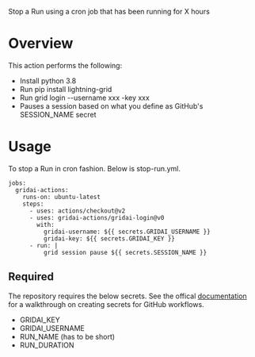 Stop a Run using a cron job that has been running for X hours

# Overview
This action performs the following:
- Install python 3.8
- Run pip install lightning-grid
- Run grid login --username xxx -key xxx
- Pauses a session based on what you define as GitHub's SESSION_NAME secret

# Usage
To stop a Run in cron fashion. Below is stop-run.yml. 

```
jobs:
  gridai-actions:
    runs-on: ubuntu-latest
    steps:
      - uses: actions/checkout@v2
      - uses: gridai-actions/gridai-login@v0
        with:
          gridai-username: ${{ secrets.GRIDAI_USERNAME }} 
          gridai-key: ${{ secrets.GRIDAI_KEY }}
      - run: |
          grid session pause ${{ secrets.SESSION_NAME }} 
```


## Required
The repository requires the below secrets. See the offical [documentation](https://github.com/Azure/actions-workflow-samples/blob/master/assets/create-secrets-for-GitHub-workflows.md) for a walkthrough on creating secrets for GitHub workflows.
- GRIDAI_KEY 
- GRIDAI_USERNAME 
- RUN_NAME (has to be short)
- RUN_DURATION



